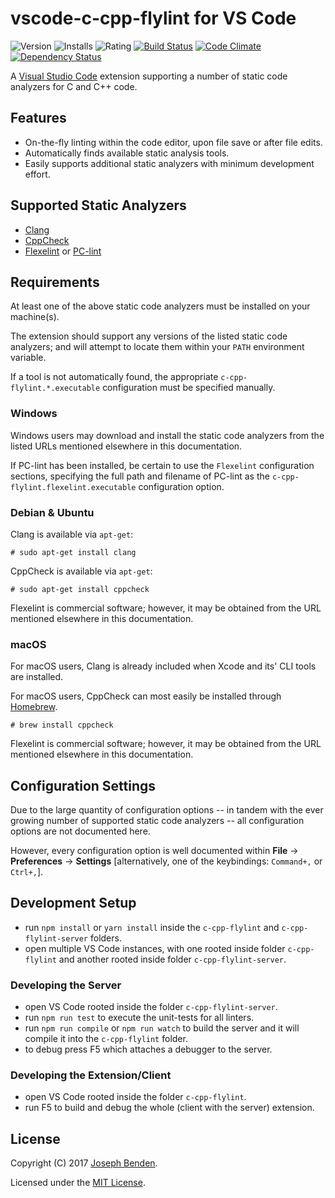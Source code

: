 # vscode-c-cpp-flylint for VS Code

![Version](https://vsmarketplacebadge.apphb.com/version-short/jbenden.c-cpp-flylint.svg)
![Installs](https://vsmarketplacebadge.apphb.com/installs-short/jbenden.c-cpp-flylint.svg)
![Rating](https://vsmarketplacebadge.apphb.com/rating-short/jbenden.c-cpp-flylint.svg)
[![Build Status](https://travis-ci.org/jbenden/vscode-c-cpp-flylint.svg?branch=master)](https://travis-ci.org/jbenden/vscode-c-cpp-flylint)
[![Code Climate](https://codeclimate.com/github/jbenden/vscode-c-cpp-flylint/badges/gpa.svg)](https://codeclimate.com/github/jbenden/vscode-c-cpp-flylint)
[![Dependency Status](https://gemnasium.com/badges/github.com/jbenden/vscode-c-cpp-flylint.svg)](https://gemnasium.com/github.com/jbenden/vscode-c-cpp-flylint)

A [Visual Studio Code](https://code.visualstudio.com/) extension
supporting a number of static code analyzers for C and C++ code.

## Features

* On-the-fly linting within the code editor, upon file save or after
  file edits.
* Automatically finds available static analysis tools.
* Easily supports additional static analyzers with minimum
  development effort.

## Supported Static Analyzers

* [Clang](https://clang.llvm.org/)
* [CppCheck](http://cppcheck.sourceforge.net/)
* [Flexelint](http://www.gimpel.com/html/flex.htm) or
  [PC-lint](http://www.gimpel.com/html/pcl.htm)

## Requirements

At least one of the above static code analyzers must be installed
on your machine(s).

The extension should support any versions of the listed static code
analyzers; and will attempt to locate them within your `PATH`
environment variable.

If a tool is not automatically found, the appropriate
`c-cpp-flylint.*.executable` configuration must be specified manually.

### Windows

Windows users may download and install the static code analyzers
from the listed URLs mentioned elsewhere in this documentation.

If PC-lint has been installed, be certain to use the `Flexelint`
configuration sections, specifying the full path and filename
of PC-lint as the `c-cpp-flylint.flexelint.executable`
configuration option.

### Debian & Ubuntu

Clang is available via `apt-get`:

    # sudo apt-get install clang

CppCheck is available via `apt-get`:

    # sudo apt-get install cppcheck

Flexelint is commercial software; however, it may be obtained from
the URL mentioned elsewhere in this documentation.

### macOS

For macOS users, Clang is already included when Xcode and its' CLI
tools are installed.

For macOS users, CppCheck can most easily be installed through
[Homebrew](https://brew.sh/).

    # brew install cppcheck

Flexelint is commercial software; however, it may be obtained from
the URL mentioned elsewhere in this documentation.

## Configuration Settings

Due to the large quantity of configuration options -- in tandem with the
ever growing number of supported static code analyzers -- all
configuration options are not documented here.

However, every configuration option is well documented within
**File** -> **Preferences** -> **Settings** [alternatively, one of the
keybindings: `Command+,` or `Ctrl+,`].

## Development Setup

* run `npm install` or `yarn install` inside the `c-cpp-flylint`
  and `c-cpp-flylint-server` folders.
* open multiple VS Code instances, with one rooted inside folder
  `c-cpp-flylint` and another rooted inside folder
  `c-cpp-flylint-server`.

### Developing the Server

* open VS Code rooted inside the folder `c-cpp-flylint-server`.
* run `npm run test` to execute the unit-tests for all linters.
* run `npm run compile` or `npm run watch` to build the server
  and it will compile it into the `c-cpp-flylint` folder.
* to debug press F5 which attaches a debugger to the server.

### Developing the Extension/Client

* open VS Code rooted inside the folder `c-cpp-flylint`.
* run F5 to build and debug the whole (client with the
  server) extension.

## License

Copyright (C) 2017 [Joseph Benden](mailto:joe@benden.us).

Licensed under the [MIT License](https://opensource.org/licenses/MIT).

